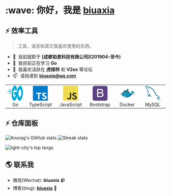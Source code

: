 <h1 align="left" id="macropower-title">:wave: 你好，我是 <a href="https://www.biuaxia.cn/" target="_blank">biuaxia</a></h1>

## ⚡ 效率工具

> 工具、语言和其它我喜欢使用的东西。

- :office: &nbsp;目前就职于 **[成都铂恩科技有限公司]\(201904-至今\)**
- :seedling: &nbsp;我目前正在学习 **Go**
- :speech_balloon: &nbsp;我喜欢活跃在 **虎绿林** 和 **V2ex** 等论坛
- :mailbox: &nbsp;请投递到 **[biuaxia@qq.com](mailto:biuaxia@qq.com)**

<table>
  <tr>
    <td align="center" width="96">
      <img src="./img/go-flat.svg" width="48" height="48" alt="Golang" />
      <br>Go
    </td>
    <td align="center" width="96">
      <img src="./img/typescript-original.svg" width="48" height="48" alt="TypeScript" />
      <br>TypeScript
    </td>
    <td align="center" width="96">
      <img src="./img/javascript-original.svg" width="48" height="48" alt="JavaScript" />
      <br>JavaScript
    </td>
    <td align="center" width="96">
      <img src="./img/bootstrap-plain.svg" width="48" height="48" alt="Bootstrap" />
      <br>Bootstrap
    </td>
    <td align="center" width="96"> 
      <img src="./img/docker-original.svg" width="48" height="48" alt="Docker" />
      <br>Docker
    </td>
    <td align="center"  width="96">
      <img src="./img/mysql-original.svg" width="48" height="48" alt="MySQL" />
      <br>MySQL
    </td>
  </tr>
</table>

## ⚡ 仓库面板

![Anurag's GitHub stats](https://github-readme-stats.vercel.app/api?username=biuaxia&theme=cobalt2&show_icons=true)
![Streak stats](https://github-readme-streak-stats.herokuapp.com/?user=biuaxia&show_icons=true&theme=tokyonight)
<p align='left'>
  <img align="top" src="https://github-readme-stats.vercel.app/api/top-langs/?username=biuaxia&bg_color=071A2C&line_height=20&text_color=FFFFFF" alt="light-city's top langs"/>
</p>

## 🌎 联系我

- 微信(Wechat): **biuaxia** 📹
- 博客(blog): **[biuaxia](https://www.biuaxia.cn/)** 🍭
